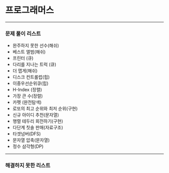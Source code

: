 # 프로그래머스

---

### 문제 풀이 리스트
- 완주하지 못한 선수(해쉬)
- 베스트 앨범(해쉬)
- 프린터 (큐)
- 다리를 지나는 트럭 (큐)
- 더 맵게(해쉬)
- 디스크 컨트롤럽(힙)
- 이중우선순위큐(힙)
- H-Index (정렬)
- 가장 큰 수(정렬)
- 카펫 (완전탐색)
- 로또의 최고 순위와 최저 순위(구현)
- 신규 아이디 추천(문자열)
- 행렬 테두리 회전하기(구현)
- 다단계 칫솔 판매(자료구조)
- 타겟넘버(DFS)
- 문자열 압축(문자열)
- 정수 삼각형(DP)

---
### 해결하지 못한 리스트
